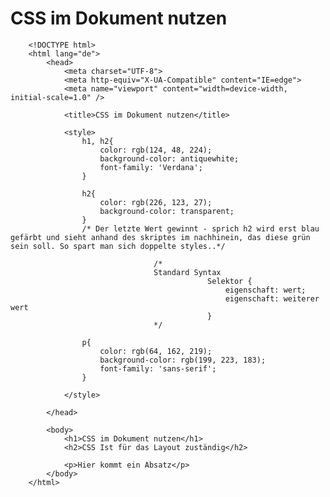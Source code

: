 # CSS im Dokument nutzen

		<!DOCTYPE html> 
		<html lang="de">
			<head>
				<meta charset="UTF-8">
				<meta http-equiv="X-UA-Compatible" content="IE=edge">
				<meta name="viewport" content="width=device-width, initial-scale=1.0" />

				<title>CSS im Dokument nutzen</title>

				<style> 
					h1, h2{
						color: rgb(124, 48, 224);
						background-color: antiquewhite;
						font-family: 'Verdana';
					}

					h2{
						color: rgb(226, 123, 27);
						background-color: transparent;
					}
					/* Der letzte Wert gewinnt - sprich h2 wird erst blau gefärbt und sieht anhand des skriptes im nachhinein, das diese grün sein soll. So spart man sich doppelte styles..*/

									/* 
									Standard Syntax
												Selektor {
													eigenschaft: wert;
													eigenschaft: weiterer wert
												}
									*/

					p{
						color: rgb(64, 162, 219);
						background-color: rgb(199, 223, 183);
						font-family: 'sans-serif';
					}

				</style>

			</head>

			<body>
				<h1>CSS im Dokument nutzen</h1>
				<h2>CSS Ist für das Layout zuständig</h2>

				<p>Hier kommt ein Absatz</p>
			</body>
		</html>
